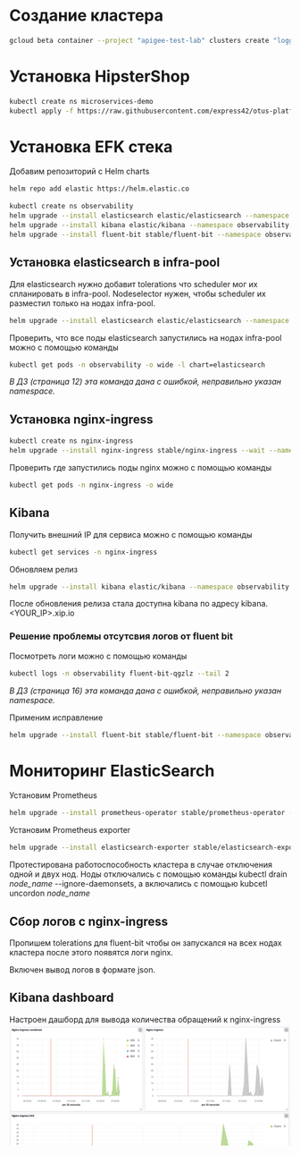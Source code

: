 # Создание кластера
```bash
gcloud beta container --project "apigee-test-lab" clusters create "logging-assignment" --zone "europe-west1-d" --no-enable-basic-auth --cluster-version "1.14.10-gke.17" --machine-type "n1-standard-2" --image-type "COS" --disk-type "pd-standard" --disk-size "100" --scopes "https://www.googleapis.com/auth/devstorage.read_only","https://www.googleapis.com/auth/logging.write","https://www.googleapis.com/auth/monitoring","https://www.googleapis.com/auth/servicecontrol","https://www.googleapis.com/auth/service.management.readonly","https://www.googleapis.com/auth/trace.append" --num-nodes "1" --no-enable-stackdriver-kubernetes --enable-ip-alias --network "projects/apigee-test-lab/global/networks/default" --subnetwork "projects/apigee-test-lab/regions/europe-west1/subnetworks/default" --default-max-pods-per-node "110" --addons HorizontalPodAutoscaling,HttpLoadBalancing --enable-autoupgrade --enable-autorepair && gcloud beta container --project "apigee-test-lab" node-pools create "infra-pool" --cluster "logging-assignment" --zone "europe-west1-d" --node-version "1.14.10-gke.17" --machine-type "n1-standard-2" --image-type "COS" --disk-type "pd-standard" --disk-size "100" --metadata disable-legacy-endpoints=true --node-taints node-role=infra:NoSchedule --scopes "https://www.googleapis.com/auth/devstorage.read_only","https://www.googleapis.com/auth/logging.write","https://www.googleapis.com/auth/monitoring","https://www.googleapis.com/auth/servicecontrol","https://www.googleapis.com/auth/service.management.readonly","https://www.googleapis.com/auth/trace.append" --num-nodes "3" --enable-autoupgrade --enable-autorepair
```

# Установка HipsterShop

```bash
kubectl create ns microservices-demo
kubectl apply -f https://raw.githubusercontent.com/express42/otus-platform-snippets/master/Module-02/Logging/microservices-demo-without-resources.yaml -n microservices-demo
```

# Установка EFK стека

Добавим репозиторий с Helm charts
```bash
helm repo add elastic https://helm.elastic.co
```

```bash
kubectl create ns observability
helm upgrade --install elasticsearch elastic/elasticsearch --namespace observability
helm upgrade --install kibana elastic/kibana --namespace observability
helm upgrade --install fluent-bit stable/fluent-bit --namespace observability
```

## Установка elasticsearch в infra-pool

Для elasticsearch нужно добавит tolerations что scheduler мог их спланировать в infra-pool. Nodeselector нужен, чтобы scheduler их разместил только на нодах infra-pool.

```bash
helm upgrade --install elasticsearch elastic/elasticsearch --namespace observability -f kubernetes-logging/elasticsearch.values.yaml
```

Проверить, что все поды elasticsearch запустились на нодах infra-pool можно с помощью команды
```bash
kubectl get pods -n observability -o wide -l chart=elasticsearch
```
*В ДЗ (страница 12) эта команда дана с ошибкой, неправильно указан namespace.*

## Установка nginx-ingress
```bash
kubectl create ns nginx-ingress
helm upgrade --install nginx-ingress stable/nginx-ingress --wait --namespace=nginx-ingress -f kubernetes-logging/nginx-ingress.values.yaml
```

Проверить где запустились поды nginx можно с помощью команды
```bash
kubectl get pods -n nginx-ingress -o wide
```

## Kibana

Получить внешний IP для сервиса можно с помощью команды
```bash
kubectl get services -n nginx-ingress
```

Обновляем релиз
```bash
helm upgrade --install kibana elastic/kibana --namespace observability -f kubernetes-logging/kibana.values.yaml
```

После обновления релиза стала доступна kibana по адресу kibana.<YOUR_IP>.xip.io

### Решение проблемы отсутсвия логов от fluent bit

Посмотреть логи можно с помощью команды
```bash
kubectl logs -n observability fluent-bit-qgzlz --tail 2 
```
*В ДЗ (страница 16) эта команда дана с ошибкой, неправильно указан namespace.*

Применим исправление
```bash
helm upgrade --install fluent-bit stable/fluent-bit --namespace observability -f kubernetes-logging/fluent-bit.values.yaml
```

# Мониторинг ElasticSearch

Установим Prometheus
```bash
helm upgrade --install prometheus-operator stable/prometheus-operator --version=8.5.14 --namespace=observability -f kubernetes-logging/prometheus-operator.values.yaml
```

Установим Prometheus exporter
```bash
helm upgrade --install elasticsearch-exporter stable/elasticsearch-exporter --set es.uri=http://elasticsearch-master:9200 --set serviceMonitor.enabled=true --namespace=observability
```

Протестирована работоспособность кластера в случае отключения одной и двух нод.
Ноды отключались с помощью команды kubectl drain *node_name* --ignore-daemonsets, а включались с помощью kubcetl uncordon *node_name*

## Сбор логов с nginx-ingress

Пропишем tolerations для fluent-bit чтобы он запускался на всех нодах кластера после этого появятся логи nginx.

Включен вывод логов в формате json.

## Kibana dashboard
Настроен дашборд для вывода количества обращений к nginx-ingress
![dashboard](dashboard.png)
